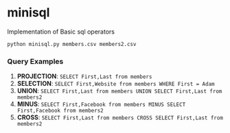 # minisql

Implementation of Basic sql operators

````
python minisql.py members.csv members2.csv
````
### Query Examples

1. **PROJECTION**: ````SELECT First,Last from members````
2. **SELECTION**: ````SELECT First,Website from members WHERE First = Adam````
3. **UNION**: ````SELECT First,Last from members UNION SELECT First,Last from members2````
4. **MINUS**: ````SELECT First,Facebook from members MINUS SELECT First,Facebook from members2````
5. **CROSS**: ````SELECT First,Last from members CROSS SELECT First,Last from members2````
